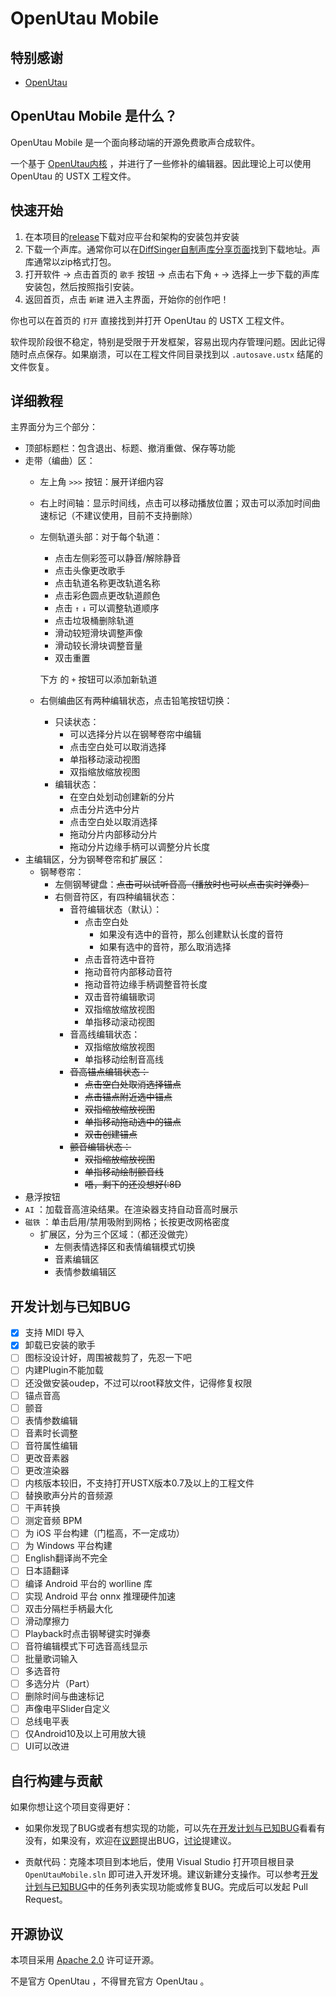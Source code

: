 # OpenUtau Mobile

## 特别感谢

- [OpenUtau](https://github.com/stakira/OpenUtau)

## OpenUtau Mobile 是什么？

OpenUtau Mobile 是一个面向移动端的开源免费歌声合成软件。

一个基于 [OpenUtau内核](https://github.com/stakira/OpenUtau/tree/master/OpenUtau.Core) ，并进行了一些修补的编辑器。因此理论上可以使用 OpenUtau 的 USTX 工程文件。
## 快速开始

1. 在本项目的[release](https://github.com/vocoder712/OpenUtauMobile/releases)下载对应平台和架构的安装包并安装
2. 下载一个声库。通常你可以在[DiffSinger自制声库分享页面](https://docs.qq.com/sheet/DQXNDY0pPaEpOc3JN?tab=BB08J2)找到下载地址。声库通常以zip格式打包。
3. 打开软件 → 点击首页的 `歌手` 按钮 → 点击右下角 `+` → 选择上一步下载的声库安装包，然后按照指引安装。
4. 返回首页，点击 `新建` 进入主界面，开始你的创作吧！

你也可以在首页的 `打开` 直接找到并打开 OpenUtau 的 USTX 工程文件。

软件现阶段很不稳定，特别是受限于开发框架，容易出现内存管理问题。因此记得随时点点保存。如果崩溃，可以在工程文件同目录找到以 `.autosave.ustx` 结尾的文件恢复。

## 详细教程

主界面分为三个部分：

- 顶部标题栏：包含退出、标题、撤消重做、保存等功能
- 走带（编曲）区：
	- 左上角 `>>>` 按钮：展开详细内容
	- 右上时间轴：显示时间线，点击可以移动播放位置；双击可以添加时间曲速标记（不建议使用，目前不支持删除）
	- 左侧轨道头部：对于每个轨道：
		- 点击左侧彩签可以静音/解除静音
		- 点击头像更改歌手
		- 点击轨道名称更改轨道名称
		- 点击彩色圆点更改轨道颜色
		- 点击 `↑` `↓` 可以调整轨道顺序
		- 点击垃圾桶删除轨道
		- 滑动较短滑块调整声像
		- 滑动较长滑块调整音量
		- 双击重置
		
		下方 的 `+` 按钮可以添加新轨道
	- 右侧编曲区有两种编辑状态，点击铅笔按钮切换：
		- 只读状态：
			- 可以选择分片以在钢琴卷帘中编辑
			- 点击空白处可以取消选择
			- 单指移动滚动视图
			- 双指缩放缩放视图
		- 编辑状态：
			- 在空白处划动创建新的分片
			- 点击分片选中分片
			- 点击空白处以取消选择
			- 拖动分片内部移动分片
			- 拖动分片边缘手柄可以调整分片长度
- 主编辑区，分为钢琴卷帘和扩展区：
	- 钢琴卷帘：
		- 左侧钢琴键盘：~~点击可以试听音高（播放时也可以点击实时弹奏）~~
		- 右侧音符区，有四种编辑状态：
			- 音符编辑状态（默认）：
				- 点击空白处
					- 如果没有选中的音符，那么创建默认长度的音符
					- 如果有选中的音符，那么取消选择
				- 点击音符选中音符
				- 拖动音符内部移动音符
				- 拖动音符边缘手柄调整音符长度
				- 双击音符编辑歌词
				- 双指缩放缩放视图
				- 单指移动滚动视图
			- 音高线编辑状态：
				- 双指缩放缩放视图
				- 单指移动绘制音高线
			- ~~音高锚点编辑状态：~~
				- ~~点击空白处取消选择锚点~~
				- ~~点击锚点附近选中锚点~~
				- ~~双指缩放缩放视图~~
				- ~~单指移动拖动选中的锚点~~
				- ~~双击创建锚点~~
			- ~~颤音编辑状态：~~
				- ~~双指缩放缩放视图~~
				- ~~单指移动绘制颤音线~~
				- ~~唔，剩下的还没想好(:8D~~
 - 悬浮按钮
  - `AI` ：加载音高渲染结果。在渲染器支持自动音高时展示
  - `磁铁` ：单击启用/禁用吸附到网格；长按更改网格密度
	- 扩展区，分为三个区域：（都还没做完）
		- 左侧表情选择区和表情编辑模式切换
		- 音素编辑区
		- 表情参数编辑区

## 开发计划与已知BUG

- [x] 支持 MIDI 导入
- [x] 卸载已安装的歌手
- [ ] 图标没设计好，周围被裁剪了，先忍一下吧
- [ ] 内建Plugin不能加载
- [ ] 还没做安装oudep，不过可以root释放文件，记得修复权限
- [ ] 锚点音高
- [ ] 颤音
- [ ] 表情参数编辑
- [ ] 音素时长调整
- [ ] 音符属性编辑
- [ ] 更改音素器
- [ ] 更改渲染器
- [ ] 内核版本较旧，不支持打开USTX版本0.7及以上的工程文件
- [ ] 替换歌声分片的音频源
- [ ] 干声转换
- [ ] 测定音频 BPM
- [ ] 为 iOS 平台构建（门槛高，不一定成功）
- [ ] 为 Windows 平台构建
- [ ] English翻译尚不完全
- [ ] 日本語翻译
- [ ] 编译 Android 平台的 worlline 库
- [ ] 实现 Android 平台 onnx 推理硬件加速
- [ ] 双击分隔栏手柄最大化
- [ ] 滑动摩擦力
- [ ] Playback时点击钢琴键实时弹奏
- [ ] 音符编辑模式下可选音高线显示
- [ ] 批量歌词输入
- [ ] 多选音符
- [ ] 多选分片（Part）
- [ ] 删除时间与曲速标记
- [ ] 声像电平Slider自定义
- [ ] 总线电平表
- [ ] 仅Android10及以上可用放大镜
- [ ] UI可以改进

## 自行构建与贡献

如果你想让这个项目变得更好：

- 如果你发现了BUG或者有想实现的功能，可以先在[开发计划与已知BUG](#开发计划与已知BUG)看看有没有，如果没有，欢迎在[议题](https://github.com/vocoder712/OpenUtauMobile/issues)提出BUG，[讨论](https://github.com/vocoder712/OpenUtauMobile/discussion)提建议。

- 贡献代码：克隆本项目到本地后，使用 Visual Studio 打开项目根目录 `OpenUtauMobile.sln` 即可进入开发环境。建议新建分支操作。可以参考[开发计划与已知BUG](#开发计划与已知BUG)中的任务列表实现功能或修复BUG。完成后可以发起 Pull Request。

## 开源协议

本项目采用 [Apache 2.0](./LICENSE.txt) 许可证开源。

不是官方 OpenUtau ，不得冒充官方 OpenUtau 。
